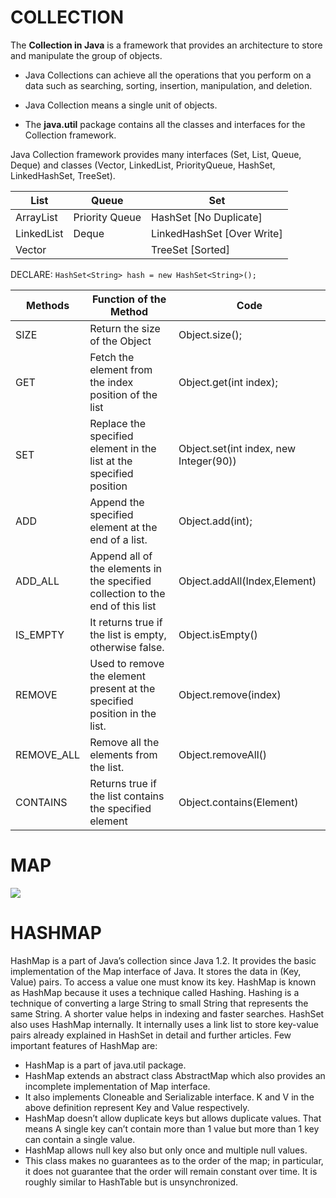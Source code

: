 # COLLECTION

The **Collection in Java** is a framework that provides an architecture to store and manipulate the group of objects.

* Java Collections can achieve all the operations that you perform on a data such as searching, sorting, insertion, manipulation, and deletion.

* Java Collection means a single unit of objects. 

* The **java.util** package contains all the classes and interfaces for the Collection framework.

Java Collection framework provides many interfaces (Set, List, Queue, Deque)
and classes (Vector, LinkedList, PriorityQueue, HashSet, LinkedHashSet, TreeSet).


| List       | Queue          | Set                        |
| ---------- | -------------- | -------------------------- |
| ArrayList  | Priority Queue | HashSet [No Duplicate]     |
| LinkedList | Deque          | LinkedHashSet [Over Write] |
| Vector     |                | TreeSet [Sorted]           |



DECLARE:   `HashSet<String> hash = new HashSet<String>();`




| Methods    | Function of the Method                                       | Code                                   |
| ---------- | ------------------------------------------------------------ | -------------------------------------- |
| SIZE       | Return the size of the Object                                | Object.size();                         |
| GET        | Fetch the element from the index position of the list        | Object.get(int index);                 |
| SET        | Replace the specified element in the list at the specified position | Object.set(int index, new Integer(90)) |
| ADD        | Append the specified element at the end of a list.           | Object.add(int);                       |
| ADD_ALL    | Append all of the elements in the specified collection to the end of this list | Object.addAll(Index,Element)           |
| IS_EMPTY   | It returns true if the list is empty, otherwise false.       | Object.isEmpty()                       |
| REMOVE     | Used to remove the element present at the specified position in the list. | Object.remove(index)                   |
| REMOVE_ALL | Remove all the elements from the list.                       | Object.removeAll()                     |
| CONTAINS   | Returns true if the list contains the specified element      | Object.contains(Element)               |

# MAP
<img src="https://static.javatpoint.com/images/hashmap.png">


# HASHMAP
HashMap is a part of Java’s collection since Java 1.2. It provides the basic implementation of the Map interface of Java. It stores the data in (Key, Value) pairs. To access a value one must know its key. HashMap is known as HashMap because it uses a technique called Hashing. Hashing is a technique of converting a large String to small String that represents the same String. A shorter value helps in indexing and faster searches. HashSet also uses HashMap internally. It internally uses a link list to store key-value pairs already explained in HashSet in detail and further articles.
Few important features of HashMap are:

* HashMap is a part of java.util package.
* HashMap extends an abstract class AbstractMap which also provides an incomplete implementation of Map interface.
* It also implements Cloneable and Serializable interface. K and V in the above definition represent Key and Value respectively.
* HashMap doesn’t allow duplicate keys but allows duplicate values. That means A single key can’t contain more than 1 value but more than 1 key can contain a single value.
* HashMap allows null key also but only once and multiple null values.
* This class makes no guarantees as to the order of the map; in particular, it does not guarantee that the order will remain constant over time. It is roughly similar to HashTable but is unsynchronized.
